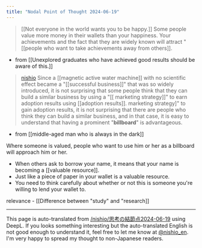 ```yaml
---
title: "Nodal Point of Thought 2024-06-19"
---
```


> [[Not everyone in the world wants you to be happy.]] Some people value more money in their wallets than your happiness. Your achievements and the fact that they are widely known will attract "[[people who want to take achievements away from others]].
- from  [[Unexplored graduates who have achieved good results should be aware of this.]]

> [nishio](https://twitter.com/nishio/status/1782612432525066406) Since a [[magnetic active water machine]] with no scientific effect became a "[[successful business]]" that was so widely introduced, it is not surprising that some people think that they can build a similar business by using a "[[ marketing strategy]]" to earn adoption results using [[adoption results]]. marketing strategy]" to gain adoption results, it is not surprising that there are people who think they can build a similar business, and in that case, it is easy to understand that having a prominent "**billboard**" is advantageous.
- from  [[middle-aged man who is always in the dark]]

Where someone is valued, people who want to use him or her as a billboard will approach him or her.
- When others ask to borrow your name, it means that your name is becoming a [[valuable resource]].
- Just like a piece of paper in your wallet is a valuable resource.
- You need to think carefully about whether or not this is someone you're willing to lend your wallet to.

relevance
    - [[Difference between "study" and "research]]

---
This page is auto-translated from [/nishio/思考の結節点2024-06-19](https://scrapbox.io/nishio/思考の結節点2024-06-19) using DeepL. If you looks something interesting but the auto-translated English is not good enough to understand it, feel free to let me know at [@nishio_en](https://twitter.com/nishio_en). I'm very happy to spread my thought to non-Japanese readers.